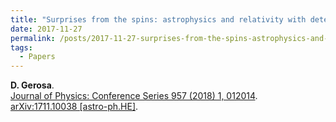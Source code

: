 ```yaml
---
title: "Surprises from the spins: astrophysics and relativity with detections of spinning black-hole mergers"
date: 2017-11-27
permalink: /posts/2017-11-27-surprises-from-the-spins-astrophysics-and-relativity-with-detections-of-spinning-black-hole-mergers
tags:
  - Papers
---
```






**D. Gerosa**.\
[Journal of Physics: Conference Series 957 (2018) 1, 012014](http://dx.doi.org/10.1088/1742-6596/957/1/012014). [arXiv:1711.10038 [astro-ph.HE]](https://arxiv.org/abs/1711.10038).